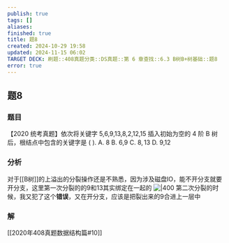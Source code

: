 ```yaml
---
publish: true
tags: []
aliases: 
finished: true
title: 题8
created: 2024-10-29 19:58
updated: 2024-11-15 06:02
TARGET DECK: 刷题::408真题分类::DS真题::第 6 章查找::6.3 B树B+树基础::题8
error: true
---
```

## 题8
### 题目
【2020 统考真题】依次将关键字 5,6,9,13,8,2,12,15 插入初始为空的 4 阶 B 树后，根结点中包含的关键字是 ( ).
A. 8 
B. 6,9 
C. $8,{13}$ 
D. 9,12
### 分析
对于[[B树]]的上溢出的分裂操作还是不熟悉，因为涉及磁盘IO，能不开分支就要开分支，这里第一次分裂的的9和13其实绑定在一起的
![|400](https://img.hwenyi.tech/202411151401016.webp)
第二次分裂的时候，我又犯了这个**错误**，又在开分支，应该是把裂出来的9合进上一层中
### 解
[[2020年408真题数据结构篇#10]]
